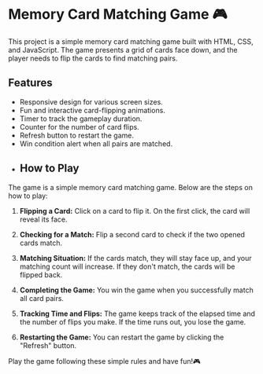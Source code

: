 # Memory Card Matching Game 🎮

This project is a simple memory card matching game built with HTML, CSS, and JavaScript. The game presents a grid of cards face down, and the player needs to flip the cards to find matching pairs.
## Features

- Responsive design for various screen sizes.
- Fun and interactive card-flipping animations.
- Timer to track the gameplay duration.
- Counter for the number of card flips.
- Refresh button to restart the game.
- Win condition alert when all pairs are matched.
- ## How to Play

The game is a simple memory card matching game. Below are the steps on how to play:

1. **Flipping a Card:** Click on a card to flip it. On the first click, the card will reveal its face.

2. **Checking for a Match:** Flip a second card to check if the two opened cards match.

3. **Matching Situation:** If the cards match, they will stay face up, and your matching count will increase. If they don't match, the cards will be flipped back.

4. **Completing the Game:** You win the game when you successfully match all card pairs.

5. **Tracking Time and Flips:** The game keeps track of the elapsed time and the number of flips you make. If the time runs out, you lose the game.

6. **Restarting the Game:** You can restart the game by clicking the "Refresh" button.

Play the game following these simple rules and have fun!🎮
